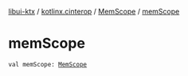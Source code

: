 [libui-ktx](../../index.md) / [kotlinx.cinterop](../index.md) / [MemScope](index.md) / [memScope](./mem-scope.md)

# memScope

`val memScope: `[`MemScope`](index.md)